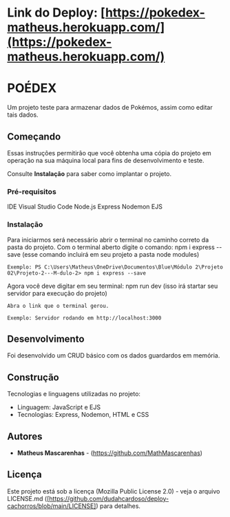 # Link do Deploy: [https://pokedex-matheus.herokuapp.com/](https://pokedex-matheus.herokuapp.com/)



# POÉDEX

Um projeto teste para armazenar dados de Pokémos, assim como editar tais dados.

## Começando

Essas instruções permitirão que você obtenha uma cópia do projeto em operação na sua máquina local para fins de desenvolvimento e teste.

Consulte **Instalação** para saber como implantar o projeto.

### Pré-requisitos

IDE Visual Studio Code
Node.js
Express
Nodemon
EJS

### Instalação

Para iniciarmos será necessário abrir o terminal no caminho correto da pasta do projeto.
Com o terminal aberto digite o comando: npm i express  --save (esse comando incluirá em seu projeto a pasta node modules)

```
Exemplo: PS C:\Users\Matheus\OneDrive\Documentos\Blue\Módulo 2\Projeto 02\Projeto-2---M-dulo-2> npm i express --save
```

Agora você deve digitar em seu terminal: npm run dev (isso irá startar seu servidor para execução do projeto)

```
Abra o link que o terminal gerou.

Exemplo: Servidor rodando em http://localhost:3000
```
## Desenvolvimento

Foi desenvolvido um CRUD básico com os dados guardardos em memória.

## Construção

Tecnologias e linguagens utilizadas no projeto:

* Linguagem: JavaScript e EJS
* Tecnologias: Express, Nodemon, HTML e CSS

## Autores

* **Matheus Mascarenhas** - (https://github.com/MathMascarenhas)

## Licença

Este projeto está sob a licença (Mozilla Public License 2.0) - veja o arquivo LICENSE.md ([https://github.com/dudahcardoso/deploy-cachorros/blob/main/LICENSE]) para detalhes.
